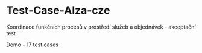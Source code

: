 # Test-Case-Alza-cze

Koordinace funkčních procesů v prostředí služeb a objednávek - akceptační test

Demo - 17 test cases

